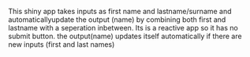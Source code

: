 This shiny app takes inputs as first name and lastname/surname and automaticallyupdate the output (name) by combining both first and lastname with a seperation inbetween. Its is a reactive app so it has no submit button. the output(name) updates itself automatically if there are new inputs (first and last names)  

